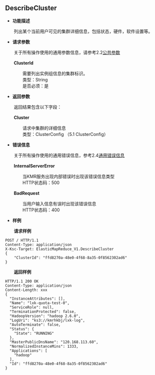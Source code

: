 ## DescribeCluster


* **功能描述**

　　列出某个当前用户可见的集群详细信息，包括状态，硬件，软件设置等。
 
* **请求参数**

　　关于所有操作使用的通用参数信息，请参考2.2[公共参数](gong_gong_can_shu.md)
  
　　**ClusterId**
  
　　　　需要列出实例组信息的集群标识。<br>
　　　　类型：String<br>
　　　　是否必须：是
    　　
* **返回参数**

　　返回结果包含以下字段：
  
　　**Cluster**
  
　　　　请求中集群的详细信息<br>
　　　　类型：ClusterConfig  （5.1 ClusterConfig） 

* **错误信息**

　　关于所有操作使用的通用错误信息，参考2.4[通用错误信息](tong_yong_cuo_wu_xin_xi.md)

　　**InternalServerError**
  
　　　　当KMR服务出现内部错误时出现该错误信息类型<br>
　　　　HTTP状态码：500
    
　　**BadRequest**
  
　　　　当用户输入信息有误时出现该错误信息<br>
　　　　HTTP状态码：400

* **样例**

　　**请求样例**

```
POST / HTTP/1.1
Content-Type: application/json
X-Ksc-Target: ElasticMapReduce_V1.DescribeCluster
{
    "ClusterId": "ffd8270a-48e0-4f68-8a35-0f8562302ad6"
}
```


　　**返回样例**
  
```
HTTP/1.1 200 OK
Content-Type: application/json
Content-Length: xxx
{
  "InstanceAttributes": [],
  "Name": "lxk-quota-test-0",
  "ServiceRole": null,
  "TerminationProtected": false,
  "HadoopVersion": "hadoop 2.6.0",
  "LogUri": "ks3://kmrhkbj/lxk-log",
  "AutoTerminate": false,
  "Status": {
    "State": "RUNNING"
  },
  "MasterPublicDnsName": "120.168.113.60",
  "NormalizedInstanceMins": 1333,
  "Applications": [
    "hadoop"
  ],
  "Id": "ffd8270a-48e0-4f68-8a35-0f8562302ad6"
}
```


